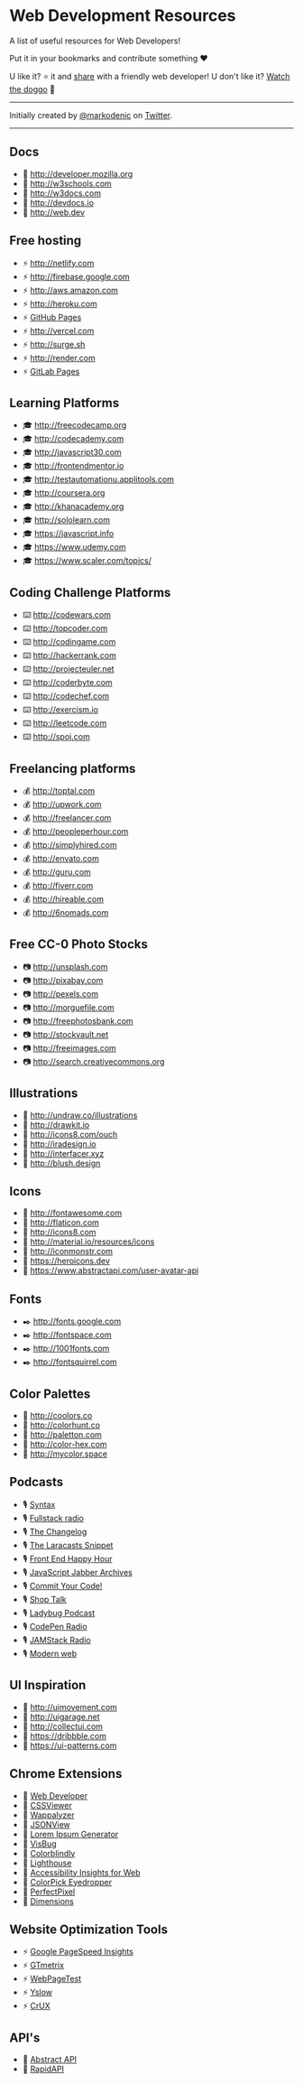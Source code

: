 # Web Development Resources
A list of useful resources for Web Developers!  

Put it in your bookmarks and contribute something ❤️

U like it? :star: it and [share](https://twitter.com/mtdvio/status/1279129351536205832) with a friendly web developer!
U don't like it? [Watch the doggo](https://twitter.com/RespectfulMemes/status/900147758845308930) :dog:

--- 

Initially created by [@markodenic](https://github.com/markodenic) on [Twitter](https://twitter.com/denicmarko/status/1277492413032992768).

---

## Docs

* 📓 http://developer.mozilla.org
* 📓 http://w3schools.com
* 📓 http://w3docs.com
* 📓 http://devdocs.io
* 📓 http://web.dev

## Free hosting

* ⚡️ http://netlify.com
* ⚡️ http://firebase.google.com
* ⚡️ http://aws.amazon.com
* ⚡️ http://heroku.com
* ⚡️ [GitHub Pages](http://pages.github.com)
* ⚡️ http://vercel.com
* ⚡️ http://surge.sh
* ⚡️ http://render.com
* ⚡️ [GitLab Pages](https://docs.gitlab.com/ee/user/project/pages)

## Learning Platforms

* 🎓 http://freecodecamp.org
* 🎓 http://codecademy.com
* 🎓 http://javascript30.com
* 🎓 http://frontendmentor.io
* 🎓 http://testautomationu.applitools.com
* 🎓 http://coursera.org
* 🎓 http://khanacademy.org
* 🎓 http://sololearn.com
* 🎓 https://javascript.info
* 🎓 https://www.udemy.com
* 🎓 https://www.scaler.com/topics/

## Coding Challenge Platforms

* ⌨️ http://codewars.com
* ⌨️ http://topcoder.com
* ⌨️ http://codingame.com
* ⌨️ http://hackerrank.com
* ⌨️ http://projecteuler.net
* ⌨️ http://coderbyte.com
* ⌨️ http://codechef.com
* ⌨️ http://exercism.io
* ⌨️ http://leetcode.com
* ⌨️ http://spoj.com

## Freelancing platforms

* 💰 http://toptal.com
* 💰 http://upwork.com
* 💰 http://freelancer.com
* 💰 http://peopleperhour.com
* 💰 http://simplyhired.com
* 💰 http://envato.com
* 💰 http://guru.com
* 💰 http://fiverr.com
* 💰 http://hireable.com
* 💰 http://6nomads.com

## Free CC-0 Photo Stocks

* 📷 http://unsplash.com
* 📷 http://pixabay.com
* 📷 http://pexels.com
* 📷 http://morguefile.com
* 📷 http://freephotosbank.com
* 📷 http://stockvault.net
* 📷 http://freeimages.com
* 📷 http://search.creativecommons.org

## Illustrations

* 🌠 http://undraw.co/illustrations
* 🌠 http://drawkit.io
* 🌠 http://icons8.com/ouch
* 🌠 http://iradesign.io
* 🌠 http://interfacer.xyz
* 🌠 http://blush.design

## Icons

* 🍩 http://fontawesome.com
* 🍩 http://flaticon.com
* 🍩 http://icons8.com
* 🍩 http://material.io/resources/icons
* 🍩 http://iconmonstr.com
* 🍩 https://heroicons.dev
* 🍩 https://www.abstractapi.com/user-avatar-api

## Fonts

* ✒️ http://fonts.google.com
* ✒️ http://fontspace.com
* ✒️ http://1001fonts.com
* ✒️ http://fontsquirrel.com

## Color Palettes

* 🎨 http://coolors.co
* 🎨 http://colorhunt.co
* 🎨 http://paletton.com
* 🎨 http://color-hex.com
* 🎨 http://mycolor.space

## Podcasts

* 🎙 [Syntax](https://syntax.fm)
* 🎙 [Fullstack radio](https://www.fullstackradio.com)
* 🎙 [The Changelog](https://changelog.com/podcast)
* 🎙 [The Laracasts Snippet](https://laracasts.com/podcast)
* 🎙 [Front End Happy Hour](https://frontendhappyhour.com/)
* 🎙 [JavaScript Jabber Archives](https://devchat.tv/podcasts/js-jabber)
* 🎙 [Commit Your Code!](https://anchor.fm/commityourcode)
* 🎙 [Shop Talk](https://shoptalkshow.com)
* 🎙 [Ladybug Podcast](https://www.ladybug.dev)
* 🎙 [CodePen Radio](https://blog.codepen.io/radio)
* 🎙 [JAMStack Radio](https://www.heavybit.com/library/podcasts/jamstack-radio)
* 🎙 [Modern web](https://www.thisdot.co/modern-web)

## UI Inspiration

* 🤔 http://uimovement.com
* 🤔 http://uigarage.net
* 🤔 http://collectui.com
* 🤔 https://dribbble.com
* 🤔 https://ui-patterns.com

## Chrome Extensions

* 🔖 [Web Developer](https://chrome.google.com/webstore/detail/web-developer/bfbameneiokkgbdmiekhjnmfkcnldhhm)
* 🔖 [CSSViewer](https://chrome.google.com/webstore/detail/cssviewer/ggfgijbpiheegefliciemofobhmofgce)
* 🔖 [Wappalyzer](https://chrome.google.com/webstore/detail/wappalyzer/gppongmhjkpfnbhagpmjfkannfbllamg)
* 🔖 [JSONView](https://chrome.google.com/webstore/detail/json-viewer/gbmdgpbipfallnflgajpaliibnhdgobh)
* 🔖 [Lorem Ipsum Generator](https://chrome.google.com/webstore/detail/lorem-ipsum-generator/pglahbfamjiifnafcicdibiiabpakkkb)
* 🔖 [VisBug](https://chrome.google.com/webstore/detail/visbug/cdockenadnadldjbbgcallicgledbeoc)
* 🔖 [Colorblindly](https://chrome.google.com/webstore/detail/colorblindly/floniaahmccleoclneebhhmnjgdfijgg)
* 🔖 [Lighthouse](https://chrome.google.com/webstore/detail/lighthouse/blipmdconlkpinefehnmjammfjpmpbjk)
* 🔖 [Accessibility Insights for Web](https://chrome.google.com/webstore/detail/accessibility-insights-fo/pbjjkligggfmakdaogkfomddhfmpjeni)
* 🔖 [ColorPick Eyedropper](https://chrome.google.com/webstore/detail/colorpick-eyedropper/ohcpnigalekghcmgcdcenkpelffpdolg)
* 🔖 [PerfectPixel](https://chrome.google.com/webstore/detail/perfectpixel-by-welldonec/dkaagdgjmgdmbnecmcefdhjekcoceebi)
* 🔖 [Dimensions](https://chrome.google.com/webstore/detail/dimensions/baocaagndhipibgklemoalmkljaimfdj)

## Website Optimization Tools

* ⚡ [Google PageSpeed Insights](https://developers.google.com/speed/pagespeed/insights)
* ⚡ [GTmetrix](https://gtmetrix.com)
* ⚡ [WebPageTest](https://www.webpagetest.org)
* ⚡ [Yslow](http://yslow.org)
* ⚡ [CrUX](https://crux.run)

## API's
* 🤖 [Abstract API](https://www.abstractapi.com)
* 🤖 [RapidAPI](https://www.rapidapi.com)
